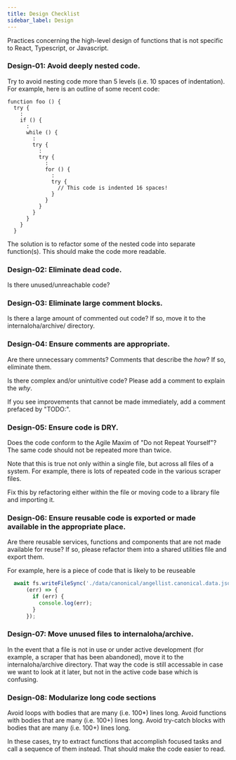 ```yaml
---
title: Design Checklist
sidebar_label: Design
---
```


Practices concerning the high-level design of functions that is not specific to React, Typescript, or Javascript.


### Design-01: Avoid deeply nested code.

Try to avoid nesting code more than 5 levels (i.e. 10 spaces of indentation). For example, here is an outline of some recent code:

```
function foo () {
  try {
    :
    if () {
      :
      while () {
        :
        try {
          :
          try {
            :
            for () {
              :
              try {
                // This code is indented 16 spaces!
              }
            }
          }
        }
      }
    }
  }
```

The solution is to refactor some of the nested code into separate function(s). This should make the code more readable. 

### Design-02: Eliminate dead code.

Is there unused/unreachable code?

### Design-03: Eliminate large comment blocks.

Is there a large amount of commented out code? If so, move it to the internaloha/archive/ directory.

### Design-04: Ensure comments are appropriate.

Are there unnecessary comments? Comments that describe the _how_? If so, eliminate them.

Is there complex and/or unintuitive code? Please add a comment to explain the _why_.

If you see improvements that cannot be made immediately, add a comment prefaced by "TODO:".

### Design-05: Ensure code is DRY.

Does the code conform to the Agile Maxim of "Do not Repeat Yourself"? The same code should not be repeated more than twice.

Note that this is true not only within a single file, but across all files of a system. For example, there is lots of repeated code in the various scraper files.

Fix this by refactoring either within the file or moving code to a library file and importing it.

### Design-06: Ensure reusable code is exported or made available in the appropriate place.

Are there reusable services, functions and components that are not made available for reuse? If so, please refactor them into a shared utilities file and export them.

For example, here is a piece of code that is likely to be reuseable

```js
  await fs.writeFileSync('./data/canonical/angellist.canonical.data.json', JSON.stringify(data, null, 4),
      (err) => {
        if (err) {
          console.log(err);
        }
      });
```

### Design-07: Move unused files to internaloha/archive.

In the event that a file is not in use or under active development (for example, a scraper that has been abandoned), move it to the internaloha/archive directory. That way the code is still accessable in case we want to look at it later, but not in the active code base which is confusing.

### Design-08: Modularize long code sections

Avoid loops with bodies that are many (i.e. 100*) lines long.  Avoid functions with bodies that are many (i.e. 100+) lines long. Avoid try-catch blocks with bodies that are many (i.e. 100+) lines long.

In these cases, try to extract functions that accomplish focused tasks and call a sequence of them instead. That should make the code easier to read.


